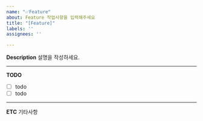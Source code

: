 ```yaml
---
name: "✅Feature"
about: Feature 작업사항을 입력해주세요
title: "[Feature]"
labels: ''
assignees: ''

---
```


**Description**
설명을 작성하세요.

---

**TODO**
- [ ] todo
- [ ] todo
<!--[X]로 체크-->

---

**ETC**
기타사항
